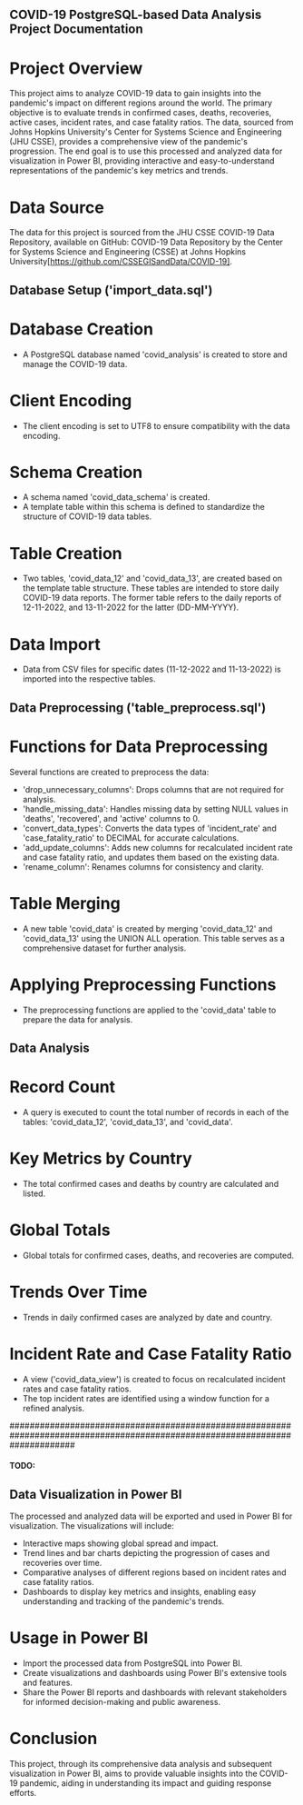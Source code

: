 ## COVID-19 PostgreSQL-based Data Analysis Project Documentation
# Project Overview
This project aims to analyze COVID-19 data to gain insights into the pandemic's impact on different regions around the world. The primary objective is to evaluate trends in confirmed cases, deaths, recoveries, active cases, incident rates, and case fatality ratios. The data, sourced from Johns Hopkins University's Center for Systems Science and Engineering (JHU CSSE), provides a comprehensive view of the pandemic's progression. The end goal is to use this processed and analyzed data for visualization in Power BI, providing interactive and easy-to-understand representations of the pandemic's key metrics and trends.

# Data Source
The data for this project is sourced from the JHU CSSE COVID-19 Data Repository, available on GitHub: COVID-19 Data Repository by the Center for Systems Science and Engineering (CSSE) at Johns Hopkins University[https://github.com/CSSEGISandData/COVID-19].

## Database Setup ('import_data.sql')
# Database Creation
- A PostgreSQL database named 'covid_analysis' is created to store and manage the COVID-19 data.

# Client Encoding
- The client encoding is set to UTF8 to ensure compatibility with the data encoding.

# Schema Creation
- A schema named 'covid_data_schema' is created.
- A template table within this schema is defined to standardize the structure of COVID-19 data tables.

# Table Creation
- Two tables, 'covid_data_12' and 'covid_data_13', are created based on the template table structure. These tables are intended to store daily COVID-19 data reports. The former table refers to the daily reports of 12-11-2022, and 13-11-2022 for the latter (DD-MM-YYYY).

# Data Import
- Data from CSV files for specific dates (11-12-2022 and 11-13-2022) is imported into the respective tables.

## Data Preprocessing ('table_preprocess.sql')
# Functions for Data Preprocessing
Several functions are created to preprocess the data:
- 'drop_unnecessary_columns': Drops columns that are not required for analysis.
- 'handle_missing_data': Handles missing data by setting NULL values in 'deaths', 'recovered', and 'active' columns to 0.
- 'convert_data_types': Converts the data types of 'incident_rate' and 'case_fatality_ratio' to DECIMAL for accurate calculations.
- 'add_update_columns': Adds new columns for recalculated incident rate and case fatality ratio, and updates them based on the existing data.
- 'rename_column': Renames columns for consistency and clarity.

# Table Merging
- A new table 'covid_data' is created by merging 'covid_data_12' and 'covid_data_13' using the UNION ALL operation. This table serves as a comprehensive dataset for further analysis.

# Applying Preprocessing Functions
- The preprocessing functions are applied to the 'covid_data' table to prepare the data for analysis.

## Data Analysis
# Record Count
- A query is executed to count the total number of records in each of the tables: 'covid_data_12', 'covid_data_13', and 'covid_data'.

# Key Metrics by Country
- The total confirmed cases and deaths by country are calculated and listed.

# Global Totals
- Global totals for confirmed cases, deaths, and recoveries are computed.

# Trends Over Time
- Trends in daily confirmed cases are analyzed by date and country.

# Incident Rate and Case Fatality Ratio
- A view ('covid_data_view') is created to focus on recalculated incident rates and case fatality ratios.
- The top incident rates are identified using a window function for a refined analysis.

#############################################################################################################################
#### TODO:
## Data Visualization in Power BI
The processed and analyzed data will be exported and used in Power BI for visualization. The visualizations will include:
- Interactive maps showing global spread and impact.
- Trend lines and bar charts depicting the progression of cases and recoveries over time.
- Comparative analyses of different regions based on incident rates and case fatality ratios.
- Dashboards to display key metrics and insights, enabling easy understanding and tracking of the pandemic's trends.

# Usage in Power BI
- Import the processed data from PostgreSQL into Power BI.
- Create visualizations and dashboards using Power BI's extensive tools and features.
- Share the Power BI reports and dashboards with relevant stakeholders for informed decision-making and public awareness.

# Conclusion
This project, through its comprehensive data analysis and subsequent visualization in Power BI, aims to provide valuable insights into the COVID-19 pandemic, aiding in understanding its impact and guiding response efforts.
